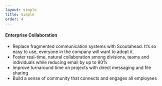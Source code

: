 ```yaml
---
layout: simple
title: Simple
order: 4
---
```



#### Enterprise Collaboration

* Replace fragmented communication systems with Scoutahead. It’s so easy to use, everyone in the company will want to adopt it.
* Foster real-time, natural collaboration among divisions, teams and individuals while reducing email by up to 90%
* Improve turnaround time on projects with direct messaging and file sharing
* Build a sense of community that connects and engages all employees